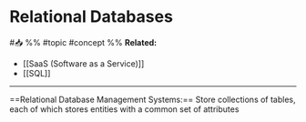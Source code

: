 # Relational Databases
#📥 
%%
#topic
#concept
%%
**Related:**
-  [[SaaS (Software as a Service)]]
-  [[SQL]]

--- 

==Relational Database Management Systems:== Store collections of tables, each of which stores entities with a common set of attributes



